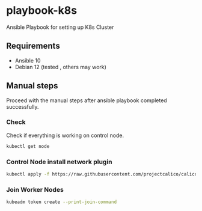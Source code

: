 # playbook-k8s
Ansible Playbook for setting up K8s Cluster

## Requirements
* Ansible 10
* Debian 12 (tested , others may work)

## Manual steps

Proceed with the manual steps after ansible playbook completed successfully.

### Check

Check if everything is working on control node.

```bash
kubectl get node
````

### Control Node install network plugin
```bash
kubectl apply -f https://raw.githubusercontent.com/projectcalico/calico/v3.25.0/manifests/calico.yaml
```

### Join Worker Nodes
```bash
kubeadm token create --print-join-command
```